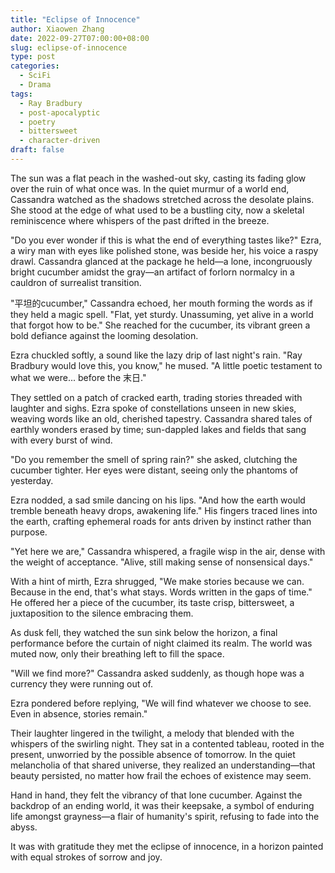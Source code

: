```yaml
---
title: "Eclipse of Innocence"
author: Xiaowen Zhang
date: 2022-09-27T07:00:00+08:00
slug: eclipse-of-innocence
type: post
categories:
  - SciFi
  - Drama
tags:
  - Ray Bradbury
  - post-apocalyptic
  - poetry
  - bittersweet
  - character-driven
draft: false
---
```


The sun was a flat peach in the washed-out sky, casting its fading glow over the ruin of what once was. In the quiet murmur of a world end, Cassandra watched as the shadows stretched across the desolate plains. She stood at the edge of what used to be a bustling city, now a skeletal reminiscence where whispers of the past drifted in the breeze.

"Do you ever wonder if this is what the end of everything tastes like?" Ezra, a wiry man with eyes like polished stone, was beside her, his voice a raspy drawl. Cassandra glanced at the package he held—a lone, incongruously bright cucumber amidst the gray—an artifact of forlorn normalcy in a cauldron of surrealist transition.

"平坦的cucumber," Cassandra echoed, her mouth forming the words as if they held a magic spell. "Flat, yet sturdy. Unassuming, yet alive in a world that forgot how to be." She reached for the cucumber, its vibrant green a bold defiance against the looming desolation.

Ezra chuckled softly, a sound like the lazy drip of last night's rain. "Ray Bradbury would love this, you know," he mused. "A little poetic testament to what we were... before the 末日."

They settled on a patch of cracked earth, trading stories threaded with laughter and sighs. Ezra spoke of constellations unseen in new skies, weaving words like an old, cherished tapestry. Cassandra shared tales of earthly wonders erased by time; sun-dappled lakes and fields that sang with every burst of wind.

"Do you remember the smell of spring rain?" she asked, clutching the cucumber tighter. Her eyes were distant, seeing only the phantoms of yesterday.

Ezra nodded, a sad smile dancing on his lips. "And how the earth would tremble beneath heavy drops, awakening life." His fingers traced lines into the earth, crafting ephemeral roads for ants driven by instinct rather than purpose.

"Yet here we are," Cassandra whispered, a fragile wisp in the air, dense with the weight of acceptance. "Alive, still making sense of nonsensical days."

With a hint of mirth, Ezra shrugged, "We make stories because we can. Because in the end, that's what stays. Words written in the gaps of time." He offered her a piece of the cucumber, its taste crisp, bittersweet, a juxtaposition to the silence embracing them.

As dusk fell, they watched the sun sink below the horizon, a final performance before the curtain of night claimed its realm. The world was muted now, only their breathing left to fill the space.

"Will we find more?" Cassandra asked suddenly, as though hope was a currency they were running out of.

Ezra pondered before replying, "We will find whatever we choose to see. Even in absence, stories remain."

Their laughter lingered in the twilight, a melody that blended with the whispers of the swirling night. They sat in a contented tableau, rooted in the present, unworried by the possible absence of tomorrow. In the quiet melancholia of that shared universe, they realized an understanding—that beauty persisted, no matter how frail the echoes of existence may seem.

Hand in hand, they felt the vibrancy of that lone cucumber. Against the backdrop of an ending world, it was their keepsake, a symbol of enduring life amongst grayness—a flair of humanity's spirit, refusing to fade into the abyss.

It was with gratitude they met the eclipse of innocence, in a horizon painted with equal strokes of sorrow and joy.